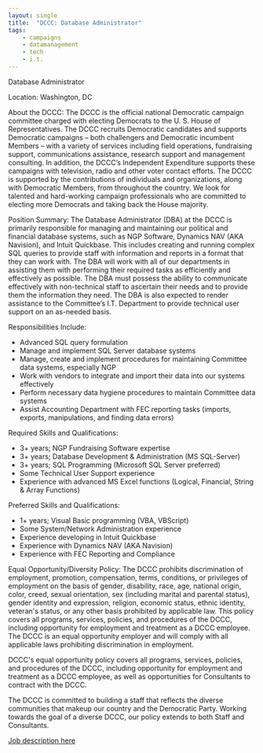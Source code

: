 ```yaml
---
layout: single
title:  "DCCC: Database Administrator"
tags: 
    - campaigns
    - datamanagement
    - tech
    - i.t.
---
```


Database Administrator

Location: Washington, DC

About the DCCC: The DCCC is the official national Democratic campaign committee charged with electing Democrats to the U. S. House of Representatives. The DCCC recruits Democratic candidates and supports Democratic campaigns – both challengers and Democratic incumbent Members – with a variety of services including field operations, fundraising support, communications assistance, research support and management consulting. In addition, the DCCC’s Independent Expenditure supports these campaigns with television, radio and other voter contact efforts. The DCCC is supported by the contributions of individuals and organizations, along with Democratic Members, from throughout the country. We look for talented and hard-working campaign professionals who are committed to electing more Democrats and taking back the House majority.

Position Summary: The Database Administrator (DBA) at the DCCC is primarily responsible for managing and maintaining our political and financial database systems, such as NGP Software, Dynamics NAV (AKA Navision), and Intuit Quickbase. This includes creating and running complex SQL queries to provide staff with information and reports in a format that they can work with. The DBA will work with all of our departments in assisting them with performing their required tasks as efficiently and effectively as possible. The DBA must possess the ability to communicate effectively with non-technical staff to ascertain their needs and to provide them the information they need. The DBA is also expected to render assistance to the Committee’s I.T. Department to provide technical user support on an as-needed basis.              

Responsibilities Include:

* Advanced SQL query formulation
* Manage and implement SQL Server database systems
* Manage, create and implement procedures for maintaining Committee data systems, especially NGP
* Work with vendors to integrate and import their data into our systems effectively
* Perform necessary data hygiene procedures to maintain Committee data systems
* Assist Accounting Department with FEC reporting tasks (imports, exports, manipulations, and finding data errors)

Required Skills and Qualifications:

* 3+ years; NGP Fundraising Software expertise
* 3+ years; Database Development & Administration (MS SQL-Server)
* 3+ years; SQL Programming (Microsoft SQL Server preferred)
* Some Technical User Support experience
* Experience with advanced MS Excel functions (Logical, Financial, String & Array Functions)

Preferred Skills and Qualifications:

* 1+ years; Visual Basic programming (VBA, VBScript)
* Some System/Network Administration experience
* Experience developing in Intuit Quickbase
* Experience with Dynamics NAV (AKA Navision)
* Experience with FEC Reporting and Compliance

Equal Opportunity/Diversity Policy: The DCCC prohibits discrimination of employment, promotion, compensation, terms, conditions, or privileges of employment on the basis of gender, disability, race, age, national origin, color, creed, sexual orientation, sex (including marital and parental status), gender identity and expression, religion, economic status, ethnic identity, veteran's status, or any other basis prohibited by applicable law. This policy covers all programs, services, policies, and procedures of the DCCC, including opportunity for employment and treatment as a DCCC employee. The DCCC is an equal opportunity employer and will comply with all applicable laws prohibiting discrimination in employment.

DCCC's equal opportunity policy covers all programs, services, policies, and procedures of the DCCC, including opportunity for employment and treatment as a DCCC employee, as well as opportunities for Consultants to contract with the DCCC.

The DCCC is committed to building a staff that reflects the diverse communities that makeup our country and the Democratic Party. Working towards the goal of a diverse DCCC, our policy extends to both Staff and Consultants.

[Job description here](https://dccc.org/jobs/)
